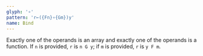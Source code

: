 ```yaml
---
glyph: '∘'
pattern: 'r←({Fn}∘{Gm})y'
name: Bind
---
```


Exactly one of the operands is an array and exactly one of the operands is a function. If `n` is provided, `r` is `n G y`; if `m` is provided, `r` is `y F m`.